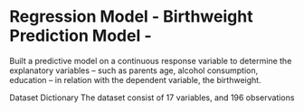 # Regression Model -  Birthweight Prediction Model - 

Built a predictive model on a continuous response variable to determine the explanatory variables – such as parents age, alcohol consumption, education – in relation with the dependent variable, the birthweight.

Dataset Dictionary
The dataset consist of 17 variables, and 196 observations
